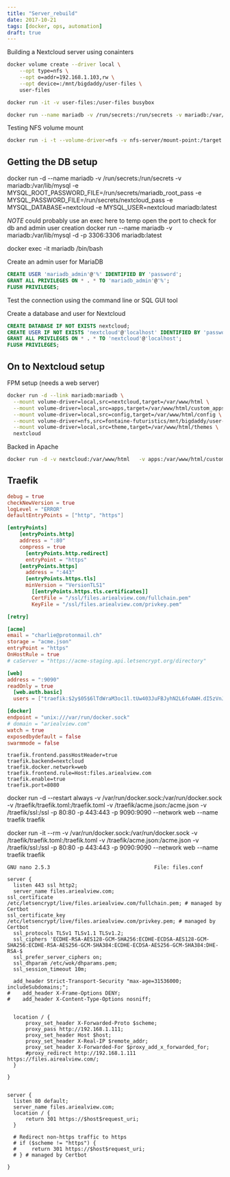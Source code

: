 ```yaml
---
title: "Server_rebuild"
date: 2017-10-21
tags: [docker, ops, automation]
draft: true
---
```


Building a Nextcloud server using conainters

```bash
docker volume create --driver local \
    --opt type=nfs \
    --opt o=addr=192.168.1.103,rw \
    --opt device=:/mnt/bigdaddy/user-files \
    user-files

docker run -it -v user-files:/user-files busybox
```

```bash
docker run --name mariadb -v /run/secrets:/run/secrets -v mariadb:/var/lib/mysql -e MYSQL_ROOT_PASSWORD_FILE=/run/secrets/mariadb_root_pass --rm mariadb:latest
```

Testing NFS volume mount
```bash
docker run -i -t --volume-driver=nfs -v nfs-server/mount-point:/target busybox
```

## Getting the DB setup
docker run -d --name mariadb -v /run/secrets:/run/secrets -v mariadb:/var/lib/mysql -e MYSQL_ROOT_PASSWORD_FILE=/run/secrets/mariadb_root_pass -e MYSQL_PASSWORD_FILE=/run/secrets/nextcloud_pass -e MYSQL_DATABASE=nextcloud -e MYSQL_USER=nextcloud mariadb:latest

_NOTE_ could probably use an exec here to temp open the port to check for db and admin user creation
docker run --name mariadb -v mariadb:/var/lib/mysql -d -p 3306:3306 mariadb:latest

docker exec -it mariadb /bin/bash

Create an admin user for MariaDB
```sql
CREATE USER 'mariadb_admin'@'%' IDENTIFIED BY 'password';
GRANT ALL PRIVILEGES ON * . * TO 'mariadb_admin'@'%';
FLUSH PRIVILEGES;
```
Test the connection using the command line or SQL GUI tool

Create a database and user for Nextcloud
```sql
CREATE DATABASE IF NOT EXISTS nextcloud;
CREATE USER IF NOT EXISTS 'nextcloud'@'localhost' IDENTIFIED BY 'password';
GRANT ALL PRIVILEGES ON * . * TO 'nextcloud'@'localhost';
FLUSH PRIVILEGES;
```

## On to Nextcloud setup

FPM setup (needs a web server)
```bash
docker run -d --link mariadb:mariadb \
  --mount volume-driver=local,src=nextcloud,target=/var/www/html \
  --mount volume-driver=local,src=apps,target=/var/www/html/custom_apps \
  --mount volume-driver=local,src=config,target=/var/www/html/config \
  --mount volume-driver=nfs,src=fontaine-futuristics/mnt/bigdaddy/user-files,target=/var/www/html/data \
  --mount volume-driver=local,src=theme,target=/var/www/html/themes \
  nextcloud
```

Backed in Apache
```bash
docker run -d -v nextcloud:/var/www/html   -v apps:/var/www/html/custom_apps -v config:/var/www/html/config -v user-files:/var/www/html/data -v theme:/var/www/html/themes --name nextcloud --label-file /traefik/nextcloud_labels --network web nextcloud:12-apache
```

## Traefik
```toml
debug = true
checkNewVersion = true
logLevel = "ERROR"
defaultEntryPoints = ["http", "https"]

[entryPoints]
    [entryPoints.http]
    address = ":80"
    compress = true
      [entryPoints.http.redirect]
      entryPoint = "https"
    [entryPoints.https]
      address = ":443"
      [entryPoints.https.tls]
      minVersion = "VersionTLS1"
        [[entryPoints.https.tls.certificates]]
        CertFile = "/ssl/files.ariealview.com/fullchain.pem"
        KeyFile = "/ssl/files.ariealview.com/privkey.pem"

[retry]

[acme]
email = "charlie@protonmail.ch"
storage = "acme.json"
entryPoint = "https"
OnHostRule = true
# caServer = "https://acme-staging.api.letsencrypt.org/directory"

[web]
address = ":9090"
readOnly = true
  [web.auth.basic]
  users = ["traefik:$2y$05$6lTdWraM3oc1l.tUw403JuFBJyhN2L6foAWH.dI5zVnJKAt5NlJYm"]

[docker]
endpoint = "unix:///var/run/docker.sock"
# domain = "ariealview.com"
watch = true
exposedbydefault = false
swarmmode = false
```

```
traefik.frontend.passHostHeader=true
traefik.backend=nextcloud
traefik.docker.network=web
traefik.frontend.rule=Host:files.ariealview.com
traefik.enable=true
traefik.port=8080
```

docker run -d --restart always -v /var/run/docker.sock:/var/run/docker.sock -v /traefik/traefik.toml:/traefik.toml -v /traefik/acme.json:/acme.json -v /traefik/ssl:/ssl -p 80:80 -p 443:443 -p 9090:9090 --network web --name traefik traefik

docker run -it --rm -v /var/run/docker.sock:/var/run/docker.sock -v /traefik/traefik.toml:/traefik.toml -v /traefik/acme.json:/acme.json -v /traefik/ssl:/ssl -p 80:80 -p 443:443 -p 9090:9090 --network web --name traefik traefik

```nginx
GNU nano 2.5.3                                  File: files.conf

server {
  listen 443 ssl http2;
  server_name files.ariealview.com;
ssl_certificate /etc/letsencrypt/live/files.ariealview.com/fullchain.pem; # managed by Certbot
ssl_certificate_key /etc/letsencrypt/live/files.ariealview.com/privkey.pem; # managed by Certbot
  ssl_protocols TLSv1 TLSv1.1 TLSv1.2;
  ssl_ciphers 'ECDHE-RSA-AES128-GCM-SHA256:ECDHE-ECDSA-AES128-GCM-SHA256:ECDHE-RSA-AES256-GCM-SHA384:ECDHE-ECDSA-AES256-GCM-SHA384:DHE-RSA-$
  ssl_prefer_server_ciphers on;
  ssl_dhparam /etc/wok/dhparams.pem;
  ssl_session_timeout 10m;

  add_header Strict-Transport-Security "max-age=31536000; includeSubdomains;";
#    add_header X-Frame-Options DENY;
#    add_header X-Content-Type-Options nosniff;


  location / {
      proxy_set_header X-Forwarded-Proto $scheme;
      proxy_pass http://192.168.1.111;
      proxy_set_header Host $host;
      proxy_set_header X-Real-IP $remote_addr;
      proxy_set_header X-Forwarded-For $proxy_add_x_forwarded_for;
      #proxy_redirect http://192.168.1.111 https://files.airealview.com/;
  }

}


server {
  listen 80 default;
  server_name files.ariealview.com;
  location / {
      return 301 https://$host$request_uri;
  }

  # Redirect non-https traffic to https
  # if ($scheme != "https") {
  #     return 301 https://$host$request_uri;
  # } # managed by Certbot

}
```
